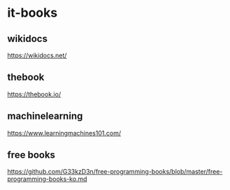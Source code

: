 # it-books


## wikidocs
https://wikidocs.net/

## thebook
https://thebook.io/


## machinelearning

https://www.learningmachines101.com/


## free books
https://github.com/G33kzD3n/free-programming-books/blob/master/free-programming-books-ko.md
